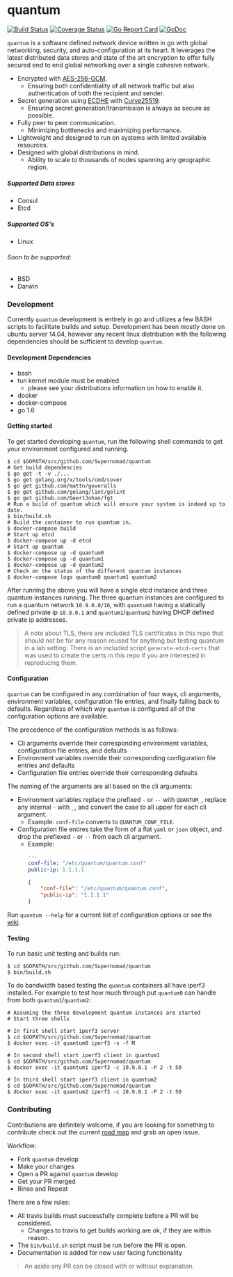 # quantum
[![Build Status](https://travis-ci.org/Supernomad/quantum.svg?branch=develop)](https://travis-ci.org/Supernomad/quantum) [![Coverage Status](https://coveralls.io/repos/github/Supernomad/quantum/badge.svg?branch=develop)](https://coveralls.io/github/Supernomad/quantum?branch=develop) [![Go Report Card](https://goreportcard.com/badge/github.com/Supernomad/quantum)](https://goreportcard.com/report/github.com/Supernomad/quantum) [![GoDoc](https://godoc.org/github.com/Supernomad/quantum?status.png)](https://godoc.org/github.com/Supernomad/quantum)

`quantum` is a software defined network device written in go with global networking, security, and auto-configuration at its heart. It leverages the latest distributed data stores and state of the art encryption to offer fully secured end to end global networking over a single cohesive network.

- Encrypted with [AES-256-GCM](http://crypto.stackexchange.com/questions/17999/aes256-gcm-can-someone-explain-how-to-use-it-securely-ruby).
  - Ensuring both confidentiality of all network traffic but also authentication of both the recipient and sender.
- Secret generation using [ECDHE](https://en.wikipedia.org/wiki/Elliptic_curve_Diffie%E2%80%93Hellman) with [Curve25519](https://en.wikipedia.org/wiki/Curve25519).
  - Ensuring secret generation/transmission is always as secure as possible.
- Fully peer to peer communication.
  - Minimizing bottlenecks and maximizing performance.
- Lightweight and designed to run on systems with limited available resources.
- Designed with global distributions in mind.
  - Ability to scale to thousands of nodes spanning any geographic region.

##### Supported Data stores
- Consul
- Etcd

##### Supported OS's
- Linux

###### Soon to be supported:
- BSD
- Darwin

### Development
Currently `quantum` development is entirely in go and utilizes a few BASH scripts to facilitate builds and setup. Development has been mostly done on ubuntu server 14.04, however any recent linux distribution with the following dependencies should be sufficient to develop `quantum`.

#### Development Dependencies
- bash
- tun kernel module must be enabled
  - please see your distributions information on how to enable it.
- docker
- docker-compose
- go 1.6

#### Getting started
To get started developing `quantum`, run the following shell commands to get your environment configured and running.

``` shell
$ cd $GOPATH/src/github.com/Supernomad/quantum
# Get build dependencies
$ go get -t -v ./...
$ go get golang.org/x/tools/cmd/cover
$ go get github.com/mattn/goveralls
$ go get github.com/golang/lint/golint
$ go get github.com/GeertJohan/fgt
# Run a build of quantum which will ensure your system is indeed up to date.
$ bin/build.sh
# Build the container to run quantum in.
$ docker-compose build
# Start up etcd
$ docker-compose up -d etcd
# Start up quantum
$ docker-compose up -d quantum0
$ docker-compose up -d quantum1
$ docker-compose up -d quantum2
# Check on the status of the different quantum instances
$ docker-compose logs quantum0 quantum1 quantum2
```
After running the above you will have a single etcd instance and three quantum instances running. The three quantum instances are configured to run a quantum network `10.9.0.0/16`, with `quantum0` having a statically defined private ip `10.9.0.1` and `quantum1`/`quantum2` having DHCP defined private ip addresses.

> A note about TLS, there are included TLS certificates in this repo that should not be for any reason reused for anything but testing quantum in a lab setting. There is an included script `generate-etcd-certs` that was used to create the certs in this repo if you are interested in reproducing them.

#### Configuration
`quantum` can be configured in any combination of four ways, cli arguments, environment variables, configuration file entries, and finally falling back to defaults. Regardless of which way `quantum` is configured all of the configuration options are available.

The precedence of the configuration methods is as follows:

- Cli arguments override their corresponding environment variables, configuration file entries, and defaults
- Environment variables override their corresponding configuration file entries and defaults
- Configuration file entries override their corresponding defaults

The naming of the arguments are all based on the cli arguments:

- Environment variables replace the prefixed `-` or `--` with `QUANTUM_`, replace any internal `-` with `_`, and convert the case to all upper for each cli argument.
  - Example: `conf-file` converts to `QUANTUM_CONF_FILE`.
- Configuration file entires take the form of a flat `yaml` or `json` object, and drop the prefiexed `-` or `--` from each cli argument.
  - Example:
    ``` yaml
    ---
    conf-file: "/etc/quantum/quantum.conf"
    public-ip: 1.1.1.1
    ```
    ``` json
    {
        "conf-file": "/etc/quantum/quantum.conf",
        "public-ip": "1.1.1.1"
    }
    ```


Run `quantum --help` for a current list of configuration options or see the [wiki](https://github.com/Supernomad/quantum/wiki).

#### Testing
To run basic unit testing and builds run:

``` shell
$ cd $GOPATH/src/github.com/Supernomad/quantum
$ bin/build.sh
```

To do bandwidth based testing the `quantum` containers all have iperf3 installed. For example to test how much through put `quantum0` can handle from both `quantum1`/`quantum2`:

``` shell
# Assuming the three development quantum instances are started
# Start three shells

# In first shell start iperf3 server
$ cd $GOPATH/src/github.com/Supernomad/quantum
$ docker exec -it quantum0 iperf3 -s -f M

# In second shell start iperf3 client in quantum1
$ cd $GOPATH/src/github.com/Supernomad/quantum
$ docker exec -it quantum1 iperf3 -c 10.9.0.1 -P 2 -t 50

# In third shell start iperf3 client in quantum2
$ cd $GOPATH/src/github.com/Supernomad/quantum
$ docker exec -it quantum2 iperf3 -c 10.9.0.1 -P 2 -t 50
```

### Contributing
Contributions are definitely welcome, if you are looking for something to contribute check out the current [road map](https://github.com/Supernomad/quantum/milestones) and grab an open issue.

Workflow:

- Fork `quantum` develop
- Make your changes
- Open a PR against `quantum` develop
- Get your PR merged
- Rinse and Repeat

There are a few rules:

- All travis builds must successfully complete before a PR will be considered.
  - Changes to travis to get builds working are ok, if they are within reason.
- The `bin/build.sh` script must be run before the PR is open.
- Documentation is added for new user facing functionality

> An aside any PR can be closed with or without explanation.
